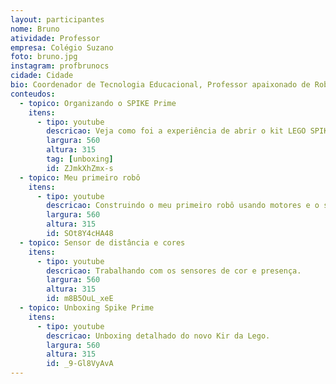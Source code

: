 ```yaml
---
layout: participantes
nome: Bruno
atividade: Professor
empresa: Colégio Suzano
foto: bruno.jpg
instagram: profbrunocs
cidade: Cidade
bio: Coordenador de Tecnologia Educacional, Professor apaixonado de Robótica Educacional e Tecnologia Cloud. Lego Influencer Brasil no programa Spike Prime Brasil.
conteudos:
  - topico: Organizando o SPIKE Prime
    itens: 
      - tipo: youtube
        descricao: Veja como foi a experiência de abrir o kit LEGO SPIKE Prime pela primeira vez.
        largura: 560
        altura: 315
        tag: [unboxing]
        id: ZJmkXhZmx-s
  - topico: Meu primeiro robô
    itens: 
      - tipo: youtube
        descricao: Construindo o meu primeiro robô usando motores e o sensor de toque/força.
        largura: 560
        altura: 315
        id: SOt8Y4cHA48
  - topico: Sensor de distância e cores
    itens: 
      - tipo: youtube
        descricao: Trabalhando com os sensores de cor e presença.
        largura: 560
        altura: 315
        id: m8B5OuL_xeE
  - topico: Unboxing Spike Prime
    itens: 
      - tipo: youtube
        descricao: Unboxing detalhado do novo Kir da Lego.
        largura: 560
        altura: 315
        id: _9-Gl8VyAvA
---
```

